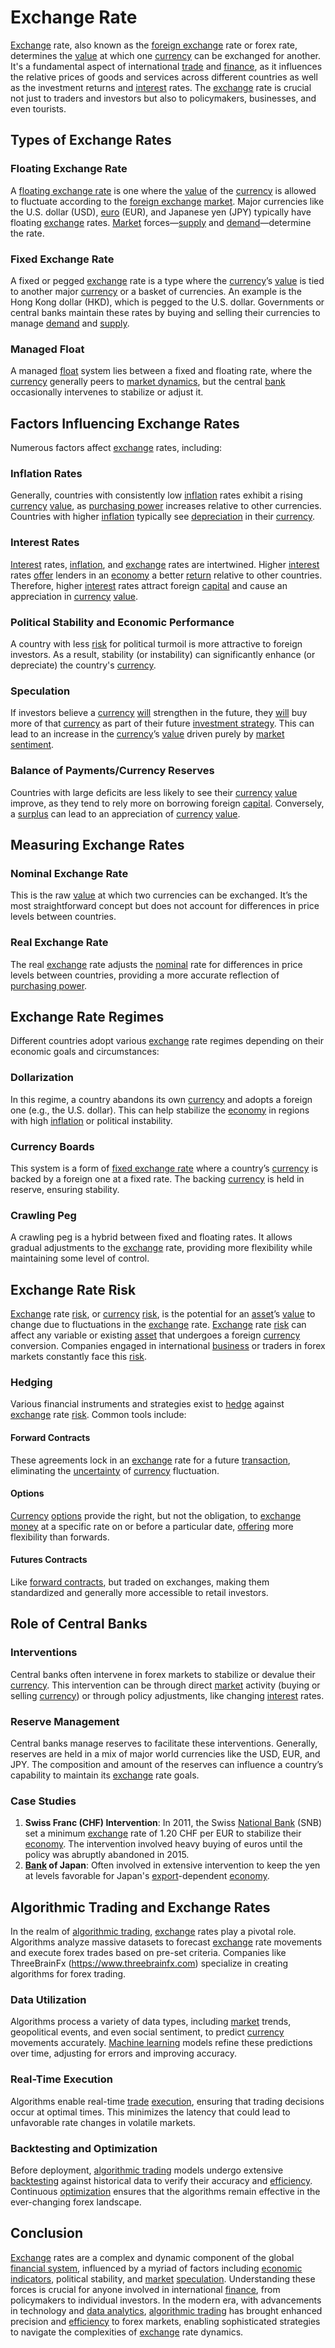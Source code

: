 # Exchange Rate

[Exchange](../e/exchange.md) rate, also known as the [foreign exchange](../f/foreign_exchange.md) rate or forex rate, determines the [value](../v/value.md) at which one [currency](../c/currency.md) can be exchanged for another. It's a fundamental aspect of international [trade](../t/trade.md) and [finance](../f/finance.md), as it influences the relative prices of goods and services across different countries as well as the investment returns and [interest](../i/interest.md) rates. The [exchange](../e/exchange.md) rate is crucial not just to traders and investors but also to policymakers, businesses, and even tourists.

## Types of Exchange Rates

### Floating Exchange Rate
A [floating exchange rate](../f/floating_exchange_rate.md) is one where the [value](../v/value.md) of the [currency](../c/currency.md) is allowed to fluctuate according to the [foreign exchange](../f/foreign_exchange.md) [market](../m/market.md). Major currencies like the U.S. dollar (USD), [euro](../e/euro.md) (EUR), and Japanese yen (JPY) typically have floating [exchange](../e/exchange.md) rates. [Market](../m/market.md) forces—[supply](../s/supply.md) and [demand](../d/demand.md)—determine the rate.

### Fixed Exchange Rate
A fixed or pegged [exchange](../e/exchange.md) rate is a type where the [currency](../c/currency.md)’s [value](../v/value.md) is tied to another major [currency](../c/currency.md) or a basket of currencies. An example is the Hong Kong dollar (HKD), which is pegged to the U.S. dollar. Governments or central banks maintain these rates by buying and selling their currencies to manage [demand](../d/demand.md) and [supply](../s/supply.md).

### Managed Float
A managed [float](../f/float.md) system lies between a fixed and floating rate, where the [currency](../c/currency.md) generally peers to [market dynamics](../m/market_dynamics.md), but the central [bank](../b/bank.md) occasionally intervenes to stabilize or adjust it.

## Factors Influencing Exchange Rates

Numerous factors affect [exchange](../e/exchange.md) rates, including:

### Inflation Rates
Generally, countries with consistently low [inflation](../i/inflation.md) rates exhibit a rising [currency](../c/currency.md) [value](../v/value.md), as [purchasing power](../p/purchasing_power.md) increases relative to other currencies. Countries with higher [inflation](../i/inflation.md) typically see [depreciation](../d/depreciation.md) in their [currency](../c/currency.md).

### Interest Rates
[Interest](../i/interest.md) rates, [inflation](../i/inflation.md), and [exchange](../e/exchange.md) rates are intertwined. Higher [interest](../i/interest.md) rates [offer](../o/offer.md) lenders in an [economy](../e/economy.md) a better [return](../r/return.md) relative to other countries. Therefore, higher [interest](../i/interest.md) rates attract foreign [capital](../c/capital.md) and cause an appreciation in [currency](../c/currency.md) [value](../v/value.md).

### Political Stability and Economic Performance
A country with less [risk](../r/risk.md) for political turmoil is more attractive to foreign investors. As a result, stability (or instability) can significantly enhance (or depreciate) the country's [currency](../c/currency.md).

### Speculation
If investors believe a [currency](../c/currency.md) [will](../w/will.md) strengthen in the future, they [will](../w/will.md) buy more of that [currency](../c/currency.md) as part of their future [investment strategy](../i/investment_strategy.md). This can lead to an increase in the [currency](../c/currency.md)’s [value](../v/value.md) driven purely by [market sentiment](../m/market_sentiment.md).

### Balance of Payments/Currency Reserves
Countries with large deficits are less likely to see their [currency](../c/currency.md) [value](../v/value.md) improve, as they tend to rely more on borrowing foreign [capital](../c/capital.md). Conversely, a [surplus](../s/surplus.md) can lead to an appreciation of [currency](../c/currency.md) [value](../v/value.md).

## Measuring Exchange Rates

### Nominal Exchange Rate
This is the raw [value](../v/value.md) at which two currencies can be exchanged. It’s the most straightforward concept but does not account for differences in price levels between countries.

### Real Exchange Rate
The real [exchange](../e/exchange.md) rate adjusts the [nominal](../n/nominal.md) rate for differences in price levels between countries, providing a more accurate reflection of [purchasing power](../p/purchasing_power.md).

## Exchange Rate Regimes

Different countries adopt various [exchange](../e/exchange.md) rate regimes depending on their economic goals and circumstances:

### Dollarization
In this regime, a country abandons its own [currency](../c/currency.md) and adopts a foreign one (e.g., the U.S. dollar). This can help stabilize the [economy](../e/economy.md) in regions with high [inflation](../i/inflation.md) or political instability.

### Currency Boards
This system is a form of [fixed exchange rate](../f/fixed_exchange_rate.md) where a country’s [currency](../c/currency.md) is backed by a foreign one at a fixed rate. The backing [currency](../c/currency.md) is held in reserve, ensuring stability.

### Crawling Peg
A crawling peg is a hybrid between fixed and floating rates. It allows gradual adjustments to the [exchange](../e/exchange.md) rate, providing more flexibility while maintaining some level of control.

## Exchange Rate Risk

[Exchange](../e/exchange.md) rate [risk](../r/risk.md), or [currency](../c/currency.md) [risk](../r/risk.md), is the potential for an [asset](../a/asset.md)’s [value](../v/value.md) to change due to fluctuations in the [exchange](../e/exchange.md) rate. [Exchange](../e/exchange.md) rate [risk](../r/risk.md) can affect any variable or existing [asset](../a/asset.md) that undergoes a foreign [currency](../c/currency.md) conversion. Companies engaged in international [business](../b/business.md) or traders in forex markets constantly face this [risk](../r/risk.md).

### Hedging
Various financial instruments and strategies exist to [hedge](../h/hedge.md) against [exchange](../e/exchange.md) rate [risk](../r/risk.md). Common tools include:

#### Forward Contracts
These agreements lock in an [exchange](../e/exchange.md) rate for a future [transaction](../t/transaction.md), eliminating the [uncertainty](../u/uncertainty_in_trading.md) of [currency](../c/currency.md) fluctuation.

#### Options
[Currency](../c/currency.md) [options](../o/options.md) provide the right, but not the obligation, to [exchange](../e/exchange.md) [money](../m/money.md) at a specific rate on or before a particular date, [offering](../o/offering.md) more flexibility than forwards.

#### Futures Contracts
Like [forward contracts](../f/forward_contracts.md), but traded on exchanges, making them standardized and generally more accessible to retail investors.

## Role of Central Banks

### Interventions
Central banks often intervene in forex markets to stabilize or devalue their [currency](../c/currency.md). This intervention can be through direct [market](../m/market.md) activity (buying or selling [currency](../c/currency.md)) or through policy adjustments, like changing [interest](../i/interest.md) rates.

### Reserve Management
Central banks manage reserves to facilitate these interventions. Generally, reserves are held in a mix of major world currencies like the USD, EUR, and JPY. The composition and amount of the reserves can influence a country’s capability to maintain its [exchange](../e/exchange.md) rate goals.

### Case Studies
1. **Swiss Franc (CHF) Intervention**: In 2011, the Swiss [National Bank](../n/national_bank.md) (SNB) set a minimum [exchange](../e/exchange.md) rate of 1.20 CHF per EUR to stabilize their [economy](../e/economy.md). The intervention involved heavy buying of euros until the policy was abruptly abandoned in 2015.
2. **[Bank](../b/bank.md) of Japan**: Often involved in extensive intervention to keep the yen at levels favorable for Japan's [export](../e/export.md)-dependent [economy](../e/economy.md).

## Algorithmic Trading and Exchange Rates

In the realm of [algorithmic trading](../a/accountability.md), [exchange](../e/exchange.md) rates play a pivotal role. Algorithms analyze massive datasets to forecast [exchange](../e/exchange.md) rate movements and execute forex trades based on pre-set criteria. Companies like ThreeBrainFx (https://www.threebrainfx.com) specialize in creating algorithms for forex trading.

### Data Utilization
Algorithms process a variety of data types, including [market](../m/market.md) trends, geopolitical events, and even social sentiment, to predict [currency](../c/currency.md) movements accurately. [Machine learning](../m/machine_learning.md) models refine these predictions over time, adjusting for errors and improving accuracy.

### Real-Time Execution
Algorithms enable real-time [trade](../t/trade.md) [execution](../e/execution.md), ensuring that trading decisions occur at optimal times. This minimizes the latency that could lead to unfavorable rate changes in volatile markets.

### Backtesting and Optimization
Before deployment, [algorithmic trading](../a/accountability.md) models undergo extensive [backtesting](../b/backtesting.md) against historical data to verify their accuracy and [efficiency](../e/efficiency.md). Continuous [optimization](../o/optimization.md) ensures that the algorithms remain effective in the ever-changing forex landscape.

## Conclusion

[Exchange](../e/exchange.md) rates are a complex and dynamic component of the global [financial system](../f/financial_system.md), influenced by a myriad of factors including [economic indicators](../e/economic_indicators.md), political stability, and [market](../m/market.md) [speculation](../s/speculation.md). Understanding these forces is crucial for anyone involved in international [finance](../f/finance.md), from policymakers to individual investors. In the modern era, with advancements in technology and [data analytics](../d/data_analytics.md), [algorithmic trading](../a/accountability.md) has brought enhanced precision and [efficiency](../e/efficiency.md) to forex markets, enabling sophisticated strategies to navigate the complexities of [exchange](../e/exchange.md) rate dynamics.